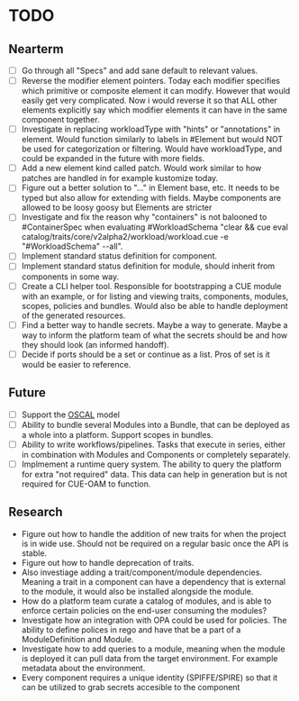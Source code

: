 # TODO

## Nearterm

- [ ] Go through all "Specs" and add sane default to relevant values.
- [ ] Reverse the modifier element pointers. Today each modifier specifies which primitive or composite element it can modify. However that would easily get very complicated. Now i would reverse it so that ALL other elements explicitly say which modifier elements it can have in the same component together.
- [ ] Investigate in replacing workloadType with "hints" or "annotations" in element. Would function similarly to labels in #Element but would NOT be used for categorization or filtering. Would have workloadType, and could be expanded in the future with more fields.
- [ ] Add a new element kind called patch. Would work similar to how patches are handled in for example kustomize today.
- [ ] Figure out a better solution to "..." in Element base, etc. It needs to be typed but also allow for extending with fields. Maybe components are allowed to be loosy goosy but Elements are stricter
- [ ] Investigate and fix the reason why "containers" is not balooned to #ContainerSpec when evaluating #WorkloadSchema "clear && cue eval catalog/traits/core/v2alpha2/workload/workload.cue -e "#WorkloadSchema" --all".
- [ ] Implement standard status definition for component.
- [ ] Implement standard status definition for module, should inherit from components in some way.
- [ ] Create a CLI helper tool. Responsible for bootstrapping a CUE module with an example, or for listing and viewing traits, components, modules, scopes, policies and bundles. Would also be able to handle deployment of the generated resources.
- [ ] Find a better way to handle secrets. Maybe a way to generate. Maybe a way to inform the platform team of what the secrets should be and how they should look (an informed handoff).
- [ ] Decide if ports should be a set or continue as a list. Pros of set is it would be easier to reference.

## Future

- [ ] Support the [OSCAL](https://pages.nist.gov/OSCAL/) model
- [ ] Ability to bundle several Modules into a Bundle, that can be deployed as a whole into a platform. Support scopes in bundles.
- [ ] Ability to write workflows/pipelines. Tasks that execute in series, either in combination with Modules and Components or completely separately.
- [ ] Implmement a runtime query system. The ability to query the platform for extra "not required" data. This data can help in generation but is not required for CUE-OAM to function.

## Research

- Figure out how to handle the addition of new traits for when the project is in wide use. Should not be required on a regular basic once the API is stable.
- Figure out how to handle deprecation of traits.
- Also investiage adding a trait/component/module dependencies. Meaning a trait in a component can have a dependency that is external to the module, it would also be installed alongside the module.
- How do a platform team curate a catalog of modules, and is able to enforce certain policies on the end-user consuming the modules?
- Investigate how an integration with OPA could be used for policies. The ability to define polices in rego and have that be a part of a ModuleDefinition and Module.
- Investigate how to add queries to a module, meaning when the module is deployed it can pull data from the target environment. For example metadata about the environment.
- Every component requires a unique identity (SPIFFE/SPIRE) so that it can be utilized to grab secrets accesible to the component

